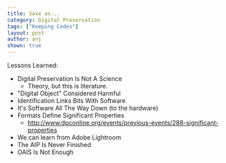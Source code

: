 ```yaml
---
title: Save as...
category: Digital Preservation
tags: ["Keeping Codes"]
layout: post
author: anj
shown: true
---
```


Lessons Learned:
- Digital Preservation Is Not A Science
    - Theory, but this is literature.
- "Digital Object" Considered Harmful
- Identification Links Bits With Software
- It's Software All The Way Down (to the hardware)
- Formats Define Significant Properties
    - http://www.dpconline.org/events/previous-events/288-significant-properties
- We can learn from Adobe Lightroom
- The AIP Is Never Finished
- OAIS Is Not Enough



